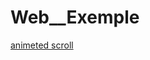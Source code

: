 # Web__Exemple
<a href="https://gabrieel-marques-do-nascimento.github.io/Web__Exemple/animeted%20scroll/index.html">animeted scroll</a>
